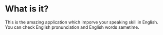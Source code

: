 <html>
<body>
<h1>What is it?</h1>
This is the amazing application which imporve your speaking skill in English.
You can check English pronunciation and English words sametime.

</body>
</html>
